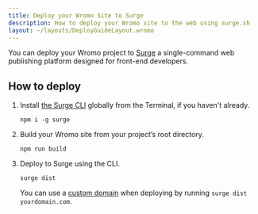 ```yaml
---
title: Deploy your Wromo Site to Surge
description: How to deploy your Wromo site to the web using surge.sh
layout: ~/layouts/DeployGuideLayout.wromo
---
```


You can deploy your Wromo project to [Surge](https://surge.sh/) a single-command web publishing platform designed for front-end developers.

## How to deploy

1. Install [the Surge CLI](https://www.npmjs.com/package/surge) globally from the Terminal, if you haven't already.

    ```shell
    npm i -g surge
    ```

2. Build your Wromo site from your project’s root directory.

    ```shell
    npm run build
    ```

3. Deploy to Surge using the CLI.

    ```shell
    surge dist
    ```

    You can use a [custom domain](http://surge.sh/help/adding-a-custom-domain) when deploying by running `surge dist yourdomain.com`.
